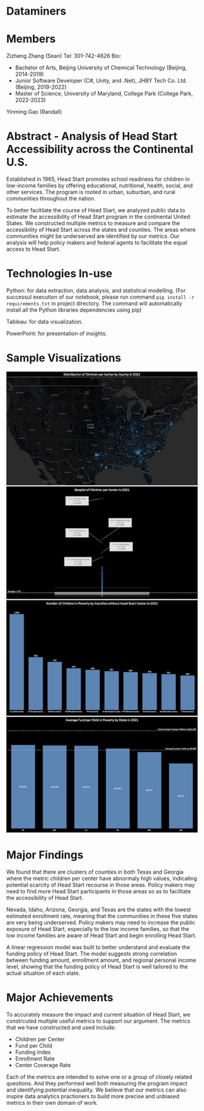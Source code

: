 # Dataminers

# Members
Zizheng  Zhang (Sean)
Tel: 301-742-4626
Bio:
- Bachelor of Arts, Beijing University of Chemical Technology (Beijing, 2014-2019)
- Junior Software Developer (C#, Unity, and .Net), JHBY Tech Co. Ltd. (Beijing, 2019-2022)
- Master of Science, University of Maryland, College Park (College Park, 2022-2023)

Yinming Gao (Randall)

# Abstract - Analysis of Head Start Accessibility across the Continental U.S.
Established in 1965, Head Start promotes school readiness for children in low-income families by offering educational, nutritional, health, social, and other services. The program is rooted in urban, suburban, and rural communities throughout the nation.

To better facitilate the course of Head Start, we analyzed public data to estimate the accessibility of Head Start program in the continental United States. We constructed multiple metrics to measure and compare the accessibility of Head Start across the states and counties. The areas where communities might be underserved are identified by our metrics. Our analysis will help policy makers and federal agents to facilitate the equal access to Head Start.

# Technologies In-use
Python: for data extraction, data analysis, and statistical modelling. (For successul execution of our notebook, please run command `pip install -r requirements.txt` in project directory. The command will automatically install all the Python libraries dependencies using pip)

Tableau: for data visualization.

PowerPoint: for presentation of insights.

# Sample Visualizations
<img src='sample_visualization/unnamed.png'>
<img src='sample_visualization/unnamed (1).png'>
<img src='sample_visualization/unnamed (2).png'>
<img src='sample_visualization/unnamed (3).png'>

# Major Findings
We found that there are clusters of counties in both Texas and Georgia where the metric children per center have abnormaly high values, indicating potential scarcity of Head Start recourse in those areas. Policy makers may need to find more Head Start participants in those areas so as to facilitate the accessibility of Head Start.

Nevada, Idaho, Arizona, Georgia, and Texas are the states with the lowest estimated enrollment rate, meaning that the communities in these five states are very being underserved. Policy makers may need to increase the public exposure of Head Start, especially to the low income families, so that the low income families are aware of Head Start and begin enrolling Head Start.

A linear regression model was built to better understand and evaluate the funding policy of Head Start. The model suggests strong correlation between funding amount, enrollment amount, and regional personal income level, showing that the funding policy of Head Start is well tailored to the actual situation of each state.

# Major Achievements
To accurately measure the impact and current situation of Head Start, we constrcuted multiple useful metrics to support our argument. The metrics that we have constructed and used include:
- Children per Center
- Fund per Child
- Funding Index
- Enrollment Rate
- Center Coverage Rate

Each of the metrics are intended to solve one or a group of closely related questions. And they performed well both measuring the program impact and identifying potential inequality. We believe that our metrics can also inspire data analytics practioners to build more precise and unbiased metrics in their own domain of work.